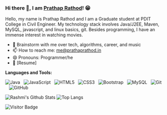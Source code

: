 ### Hi there 👋, I am [Prathap Rathod](https://www.prathaprathod.in/)! 😁
<!--
- 🔭 I’m currently working on ...
- 🌱 I’m currently learning ...
- 👯 I’m looking to collaborate on ...
- 🤔 I’m looking for help with ...
- 💬 Ask me about ...
- 📫 How to reach me: ...
- 😄 Pronouns: ...
- ⚡ Fun fact: ...
- 🤔 I’m looking for help with Statistics
- 👯 I’m looking to collaborate on ...
-->

Hello, my name is Prathap Rathod and I am a Graduate student at PDIT College in Civil Engineer. My technology stack involves Java/J2EE, Maven, MySQL, javascript, and linux basics, git. Besides programming, I have an immense interest in watching movies.
- 💬 Brainstorm with me over tech, algorithms, career, and music 
- 📫 How to reach me: me@prathaprathod.in
- 😄 Pronouns: Programmer/he
- 📝 [Resume]

**Languages and Tools:** 

![Java](https://img.shields.io/badge/-Java-black?logo=java&style=social)&nbsp;&nbsp;
![JavaScript](https://img.shields.io/badge/-JavaScript-black?logo=javascript&style=social)&nbsp;&nbsp;
![HTML5](https://img.shields.io/badge/-HTML5-black?logo=html5&style=social)&nbsp;&nbsp;
![CSS3](https://img.shields.io/badge/-CSS3-black?logo=css3&style=social)&nbsp;&nbsp;
![Bootstrap](https://img.shields.io/badge/-Bootstrap-black?logo=bootstrap&style=social)&nbsp;&nbsp;
![MySQL](https://img.shields.io/badge/-MySQL-black?logo=mysql&style=social)&nbsp;&nbsp;
![Git](https://img.shields.io/badge/-Git-black?logo=git&style=social)&nbsp;&nbsp;
![GitHub](https://img.shields.io/badge/-GitHub-black?logo=github&style=social)&nbsp;&nbsp;

![Rashmi's Github Stats](https://github-readme-stats.vercel.app/api?username=prathaprathod&count_private=true&show_icons=true&include_all_commits=true)
![Top Langs](https://github-readme-stats.vercel.app/api/top-langs/?username=prathaprathod&hide=TeX&layout=compact)

![Visitor Badge](https://visitor-badge.laobi.icu/badge?page_id=prathaprathod.prathaprathod)
